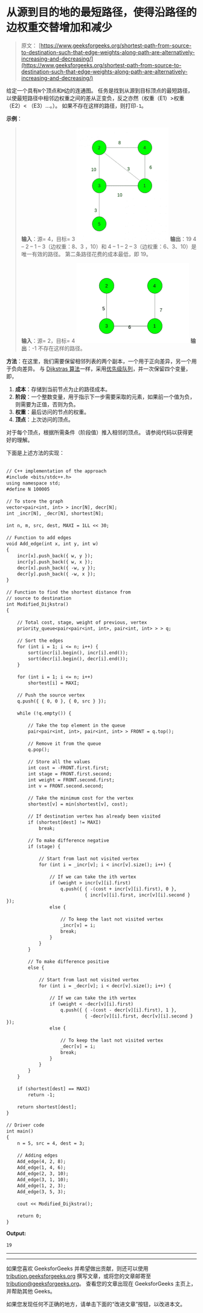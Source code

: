 # 从源到目的地的最短路径，使得沿路径的边权重交替增加和减少

> 原文： [https://www.geeksforgeeks.org/shortest-path-from-source-to-destination-such-that-edge-weights-along-path-are-alternatively-increasing-and-decreasing/](https://www.geeksforgeeks.org/shortest-path-from-source-to-destination-such-that-edge-weights-along-path-are-alternatively-increasing-and-decreasing/)

给定一个具有`N`个顶点和`M`边的连通图。 任务是找到从源到目标顶点的最短路径，以使最短路径中相邻边权重之间的差从正变负，反之亦然（权重（E1）>权重（E2）< （E3）…。）。 如果不存在这样的路径，则打印`-1`。

**示例**：

> **输入**：源= 4，目标= 3
> ![](img/8259bc2eade831ee25298e4ac6be135e.png)
> **输出**：19
> 4 – 2 – 1 – 3（边权重：8、3 ，10）和 4 – 1 – 2 – 3（边权重：6、3、10）是唯一有效的路径。
> 第二条路径花费的成本最低，即 19。
> 
> **输入**：源= 2，目标= 4
> ![](img/53d03e0cc89167dfe7027d37c075c629.png)
> **输出**：-1
> 不存在这样的路径。

**方法**：在这里，我们需要保留相邻列表的两个副本，一个用于正向差异，另一个用于负向差异。 与 [Dijkstras 算法](https://www.geeksforgeeks.org/dijkstras-shortest-path-algorithm-greedy-algo-7/)一样，采用[优先级队列](https://www.geeksforgeeks.org/priority-queue-set-1-introduction/)，并一次保留四个变量，即，

1.  **成本**：存储到当前节点为止的路径成本。
2.  **阶段**：一个整数变量，用于指示下一步需要采取的元素，如果前一个值为负，则需要为正值，否则为负。
3.  **权重**：最后访问的节点的权重。
4.  **顶点**：上次访问的顶点。

对于每个顶点，根据所需条件（阶段值）推入相邻的顶点。 请参阅代码以获得更好的理解。

下面是上述方法的实现：

```

// C++ implementation of the approach 
#include <bits/stdc++.h> 
using namespace std; 
#define N 100005 

// To store the graph 
vector<pair<int, int> > incr[N], decr[N]; 
int _incr[N], _decr[N], shortest[N]; 

int n, m, src, dest, MAXI = 1LL << 30; 

// Function to add edges 
void Add_edge(int x, int y, int w) 
{ 
    incr[x].push_back({ w, y }); 
    incr[y].push_back({ w, x }); 
    decr[x].push_back({ -w, y }); 
    decr[y].push_back({ -w, x }); 
} 

// Function to find the shortest distance from 
// source to destination 
int Modified_Dijkstra() 
{ 

    // Total cost, stage, weight of previous, vertex 
    priority_queue<pair<pair<int, int>, pair<int, int> > > q; 

    // Sort the edges 
    for (int i = 1; i <= n; i++) { 
        sort(incr[i].begin(), incr[i].end()); 
        sort(decr[i].begin(), decr[i].end()); 
    } 

    for (int i = 1; i <= n; i++) 
        shortest[i] = MAXI; 

    // Push the source vertex 
    q.push({ { 0, 0 }, { 0, src } }); 

    while (!q.empty()) { 

        // Take the top element in the queue 
        pair<pair<int, int>, pair<int, int> > FRONT = q.top(); 

        // Remove it from the queue 
        q.pop(); 

        // Store all the values 
        int cost = -FRONT.first.first; 
        int stage = FRONT.first.second; 
        int weight = FRONT.second.first; 
        int v = FRONT.second.second; 

        // Take the minimum cost for the vertex 
        shortest[v] = min(shortest[v], cost); 

        // If destination vertex has already been visited 
        if (shortest[dest] != MAXI) 
            break; 

        // To make difference negative 
        if (stage) { 

            // Start from last not visited vertex 
            for (int i = _incr[v]; i < incr[v].size(); i++) { 

                // If we can take the ith vertex 
                if (weight > incr[v][i].first) 
                    q.push({ { -(cost + incr[v][i].first), 0 }, 
                             { incr[v][i].first, incr[v][i].second } }); 
                else { 

                    // To keep the last not visited vertex 
                    _incr[v] = i; 
                    break; 
                } 
            } 
        } 

        // To make difference positive 
        else { 

            // Start from last not visited vertex 
            for (int i = _decr[v]; i < decr[v].size(); i++) { 

                // If we can take the ith vertex 
                if (weight < -decr[v][i].first) 
                    q.push({ { -(cost - decr[v][i].first), 1 }, 
                             { -decr[v][i].first, decr[v][i].second } }); 
                else { 

                    // To keep the last not visited vertex 
                    _decr[v] = i; 
                    break; 
                } 
            } 
        } 
    } 

    if (shortest[dest] == MAXI) 
        return -1; 

    return shortest[dest]; 
} 

// Driver code 
int main() 
{ 
    n = 5, src = 4, dest = 3; 

    // Adding edges 
    Add_edge(4, 2, 8); 
    Add_edge(1, 4, 6); 
    Add_edge(2, 3, 10); 
    Add_edge(3, 1, 10); 
    Add_edge(1, 2, 3); 
    Add_edge(3, 5, 3); 

    cout << Modified_Dijkstra(); 

    return 0; 
} 

```

**Output:**

```
19

```



* * *

* * *

如果您喜欢 GeeksforGeeks 并希望做出贡献，则还可以使用 [tribution.geeksforgeeks.org](https://contribute.geeksforgeeks.org/) 撰写文章，或将您的文章邮寄至 tribution@geeksforgeeks.org。 查看您的文章出现在 GeeksforGeeks 主页上，并帮助其他 Geeks。

如果您发现任何不正确的地方，请单击下面的“改进文章”按钮，以改进本文。